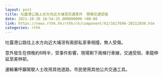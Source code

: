 ```yaml
---
layout: post
title: 吐露港公路上水方向近大埔滘交通意外　現場交通受阻
date: 2021-10-30 18:54:25.000000000 +08:00
link: https://news.rthk.hk/rthk/ch/component/k2/1617690-20211030.htm
categories: rthk
---
```


吐露港公路往上水方向近大埔滘有兩部私家車相撞，無人受傷。

意外發生在傍晚約6時半，受事件影響，現場剩下兩條行車線，交通受阻，車龍伸延至美林邨。

運輸署呼籲駕駛人士改用其他道路，市民使用其他公共交通工具。
